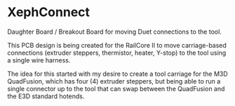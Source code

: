 # XephConnect
Daughter Board / Breakout Board for moving Duet connections to the tool.

This PCB design is being created for the RailCore II to move carriage-based connections (extruder steppers, thermistor, heater, Y-stop) to the tool using a single wire harness.

The idea for this started with my desire to create a tool carriage for the M3D QuadFusion, which has four (4) extruder steppers, but being able to run a single connector up to the tool that can swap between the QuadFusion and the E3D standard hotends.
